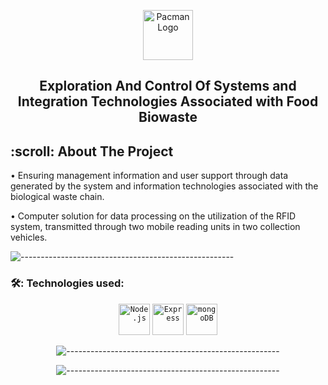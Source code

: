 <p align="center"> 
  <img src="image/dataBase Logo2.jpg" alt="Pacman Logo" width="80px" height="80px">
</p>
<h2 align="center">  Exploration And Control Of Systems and Integration Technologies Associated with Food Biowaste  </h2>

<h2 id="table-of-contents"> :scroll:  About The Project</h2>
<p>• Ensuring management information and user support through data generated by the system and information technologies associated with the biological waste chain.</p>
<p>• Computer solution for data processing on the utilization of the RFID system, transmitted through two mobile reading units in two collection vehicles.</p>

![-----------------------------------------------------](https://raw.githubusercontent.com/andreasbm/readme/master/assets/lines/rainbow.png)

<h3 id="about-the-project"> 🛠️: Technologies used: </h3>
<div align="center">
<div align="center">
	<code><img width="50" src="https://user-images.githubusercontent.com/25181517/183568594-85e280a7-0d7e-4d1a-9028-c8c2209e073c.png" alt="Node.js" title="Node.js"/></code>
	<code><img width="50" src="https://user-images.githubusercontent.com/25181517/183859966-a3462d8d-1bc7-4880-b353-e2cbed900ed6.png" alt="Express" title="Express"/></code>
	<code><img width="50" src="https://user-images.githubusercontent.com/25181517/182884177-d48a8579-2cd0-447a-b9a6-ffc7cb02560e.png" alt="mongoDB" title="mongoDB"/></code>
</div>


![-----------------------------------------------------](https://raw.githubusercontent.com/andreasbm/readme/master/assets/lines/rainbow.png)


![-----------------------------------------------------](https://raw.githubusercontent.com/andreasbm/readme/master/assets/lines/rainbow.png)
